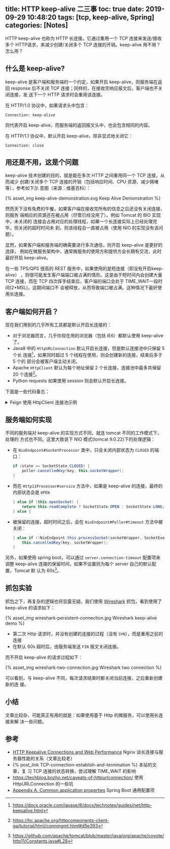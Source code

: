 title: HTTP keep-alive 二三事
toc: true
date: 2019-09-29 10:48:20
tags: [tcp, keep-alive, Spring]
categories: [Notes]
---

HTTP keep-alive 也称为 HTTP 长连接。它通过重用一个 TCP 连接来发送/接收多个
HTTP请求，来减少创建/关闭多个 TCP 连接的开销。keep-alive 用不用？怎么用？

## 什么是 keep-alive?

keep-alive 是客户端和服务端的一个约定，如果开启 keep-alive，则服务端在返回
response 后不关闭 TCP 连接；同样的，在接收完响应报文后，客户端也不关闭连接，发
送下一个 HTTP 请求时会重用该连接。

在 HTTP/1.0 协议中，如果请求头中包含：

```
Connection: keep-alive
```

则代表开启 keep-alive，而服务端的返回报文头中，也会包含相同的内容。

在 HTTP/1.1 协议中，默认开启 keep-alive，除非显式地关闭它：

```
Connection: close
```

## 用还是不用，这是个问题

keep-alive 技术创建的目的，就是能在多次 HTTP 之间重用同一个 TCP 连接，从而减少
创建/关闭多个 TCP 连接的开销（包括响应时间、CPU 资源、减少拥堵等），参考如下示
意图（来源：维基百科）：

{% asset_img keep-alive-demonstration.svg Keep Alive Demonstration %}

然而天下没有免费的午餐，如果客户端在接收完所有的信息之后还没有关闭连接，则服务
端相应的资源还在被占用（尽管已经没用了）。例如 Tomcat 的 BIO 实现中，未关闭的
连接会占用对应的处理线程，如果一个长连接实际上已经处理完毕，但关闭的超时时间未
到，则该线程会一直被占用（使用 NIO 的实现没有该问题）。

显然，如果客户端和服务端的确需要进行多次通信，则开启 keep-alive 是更好的选择，
例如在微服务架构中，通常微服务的使用方和提供方会长期有交流，此时最好开启
keep-alive。

在一些 TPS/QPS 很高的 REST 服务中，如果使用的是短连接（即没有开启keep-alive）
，则很可能发生客户端端口被占满的情形。这是由于短时间内会创建大量TCP 连接，而在
TCP 四次挥手结束后，客户端的端口会处于 TIME_WAIT一段时间(2*MSL)，这期间端口不
会被释放，从而导致端口被占满。这种情况下最好使用长连接。

## 客户端如何开启？

现在我们用到的几乎所有工具都是默认开启长连接的：

* 对于浏览器而言，几乎你现在用的浏览器（包括 IE6）都默认使用 keep-alive 了。
* Java8 中的 `HttpURLConnection` 默认开启长连接，但是默认连接池中只保留 5 个长
    连接[^1]，如果同时超过 5 个线程在使用，则会创建新的连接，结束后多于 5 个的
    部分会被客户端主动关闭。
* Apache `HttpClient` 默认为每个地址保留 2 个长连接，连接池中最多共保留 20 个连接[^2]。
* Python requests 如果使用 session 则会默认开启长连接。

[^1]: https://docs.oracle.com/javase/8/docs/technotes/guides/net/http-keepalive.html
[^2]: https://hc.apache.org/httpcomponents-client-ga/tutorial/html/connmgmt.html#d5e393

下面是一些代码备忘：

<details>
<summary>Feign 使用 HttpClient 连接池示例</summary>

```java
PoolingHttpClientConnectionManager connectionManager = new PoolingHttpClientConnectionManager();
connectionManager.setMaxTotal(maxConnections);
connectionManager.setDefaultMaxPerRoute(maxConnectionsPerRoute);

CloseableHttpClient httpClient = HttpClients
    .custom()
    .setConnectionManager(connectionManager)
    .build();

return Feign.builder()
        .client(new ApacheHttpClient(httpClient))
        .options(new Options(connectTimeoutMills, readTimeoutMills))
        .retryer(new Default(retryPeriod, retryMaxPeriod, retryMaxAttempts))
        .encoder(new JacksonEncoder(JsonUtil.getObjectMapper()))
        .decoder(new JacksonDecoder(JsonUtil.getObjectMapper()))
        .decode404()
        .target(PredictorFeignService.class, endpoint);
```
</details>

## 服务端如何实现

不同的服务端对 keep-alive 的实现方式不同，就连 tomcat 不同的工作模式下，处理的
方式也不同。这里大致说下 NIO 模式(tomcat 9.0.22)下的处理逻辑：

- 在 `NioEndpoint#SocketProcessor` 类中，只会关闭内部状态为 `CLOSED` 的端口：

    ```java
    if (state == SocketState.CLOSED) {
        poller.cancelledKey(key, this.socketWrapper);
    }
    ```

- 而在 `Http11Processor#service` 方法中，如果是 keep-alive 的连接，最终的内部状态会是 `OPEN`
    ```java
    } else if (this.openSocket) {
        return this.readComplete ? SocketState.OPEN : SocketState.LONG;
    } else {
    ```
- 被保留的连接，超时时间之后，会在 `NioEndpoint#Poller#timeout` 方法中被关闭：
    ```java
    } else if (!NioEndpoint.this.processSocket(socketWrapper, SocketEvent.ERROR, true)) {
        this.cancelledKey(key, socketWrapper);
    }
    ```

另外，如果使用 spring boot，可以通过 `server.connection-timeout` 配置项来调整
keep-alive 连接的保留时间，如果不设置则为每个 server 自己的默认配置，Tomcat 默
认为 60s[^3]。

[^3]: https://github.com/apache/tomcat/blob/master/java/org/apache/coyote/http11/Constants.java#L28

## 抓包实验

抓包之下，再复杂的逻辑也将显露无疑。我们使用
[Wireshark](https://www.wireshark.org) 抓包，看到使用了 keep-alive 的请求如下：

{% asset_img wireshark-persistent-connection.jpg Wireshark keep-alive demo %}

* 第二次 Http 请求时，并没有创建的连接的过程（没有 `SYN`），而是重用之前的连接
* 在默认 60s 超时后，由服务端发送 `FIN` 报文关闭连接。

而不开启 keep-alive 的请求过程如下：

{% asset_img wireshark-two-connection.jpg Wireshark two connection %}

可以看到，与 keep-alive 不同，每次请求结束时都关闭当前连接，之后重新创建新的连
接。

## 小结

文章比较杂，可能真正有用的就是：如果使用基于 Http 的微服务，可以使用长连接来解
决一些问题。

## 参考

- [HTTP Keepalive Connections and Web
    Performance](https://www.nginx.com/blog/http-keepalives-and-web-performance)
    Nginx 谈长连接与服务器性能的关系（文章比较老）
- {% post_link TCP-connection-establish-and-termination %} 本站的文章，复
    习 TCP 连接的状态转换，尝试理解 TIME_WAIT 的影响
- https://techblog.bozho.net/caveats-of-httpurlconnection/ 使用
    HttpURLConnection 的一些坑
- [Appendix A. Common application properties](https://docs.spring.io/spring-boot/docs/current/reference/html/common-application-properties.html) Spring Boot 通用配置项
